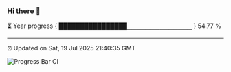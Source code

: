 ### Hi there 👋

⏳ Year progress { ████████████████▁▁▁▁▁▁▁▁▁▁▁▁▁▁ } 54.77 %

---

⏰ Updated on Sat, 19 Jul 2025 21:40:35 GMT

![Progress Bar CI](https://github.com/IshwaranRudhara/GIT-ACTION/workflows/Progress%20Bar%20CI/badge.svg)

